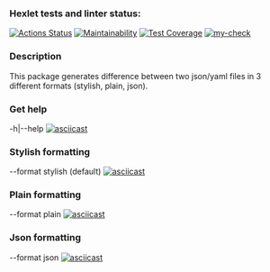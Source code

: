 ### Hexlet tests and linter status:
[![Actions Status](https://github.com/mbaray/php-project-lvl2/workflows/hexlet-check/badge.svg)](https://github.com/mbaray/php-project-lvl2/actions)
[![Maintainability](https://api.codeclimate.com/v1/badges/308ebcbbf2aa3b9d957b/maintainability)](https://codeclimate.com/github/mbaray/php-project-lvl2/maintainability)
[![Test Coverage](https://api.codeclimate.com/v1/badges/308ebcbbf2aa3b9d957b/test_coverage)](https://codeclimate.com/github/mbaray/php-project-lvl2/test_coverage)
[![my-check](https://github.com/mbaray/php-project-lvl2/actions/workflows/my-check.yml/badge.svg)](https://github.com/mbaray/php-project-lvl2/actions/workflows/my-check.yml)
### Description
This package generates difference between two json/yaml files in 3 different formats (stylish, plain, json).
### Get help
-h|--help
[![asciicast](https://asciinema.org/a/AXEqfpdMdxajhfVfFNLmmeFOZ.svg)](https://asciinema.org/a/AXEqfpdMdxajhfVfFNLmmeFOZ)
### Stylish formatting
--format stylish (default)
[![asciicast](https://asciinema.org/a/XKJDJve6FF1FafGouha2yMpeW.svg)](https://asciinema.org/a/XKJDJve6FF1FafGouha2yMpeW)
### Plain formatting
--format plain
[![asciicast](https://asciinema.org/a/zQgJ2QVgEsnNc4412Vo5OAuDF.svg)](https://asciinema.org/a/zQgJ2QVgEsnNc4412Vo5OAuDF)
### Json formatting
--format json
[![asciicast](https://asciinema.org/a/l2oPD6QLWpoQUbseJtkZt9Fin.svg)](https://asciinema.org/a/l2oPD6QLWpoQUbseJtkZt9Fin)